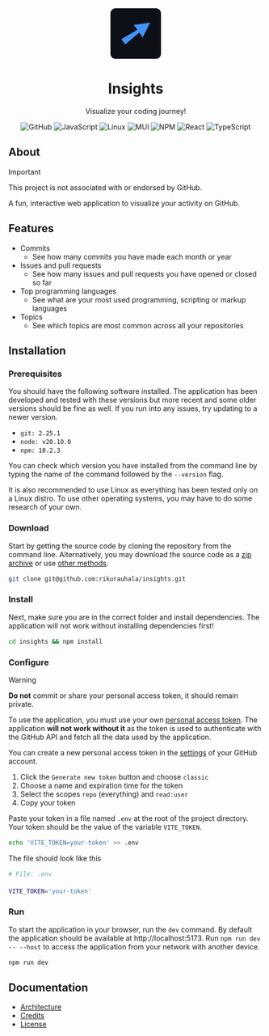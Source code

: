 <div align="center">
  <img
    height="100px"
    src="docs/img/logo.png"
    width="100px"
  />
</div>

<h1 align="center">
  Insights
</h1>

<div align="center">
  
  Visualize your coding journey!

</div>

<div align="center">

![GitHub](https://img.shields.io/badge/github-%23121011.svg?style=for-the-badge&logo=github&logoColor=white)
![JavaScript](https://img.shields.io/badge/javascript-%23323330.svg?style=for-the-badge&logo=javascript&logoColor=%23F7DF1E)
![Linux](https://img.shields.io/badge/Linux-FCC624?style=for-the-badge&logo=linux&logoColor=black)
![MUI](https://img.shields.io/badge/MUI-%230081CB.svg?style=for-the-badge&logo=mui&logoColor=white)
![NPM](https://img.shields.io/badge/NPM-%23CB3837.svg?style=for-the-badge&logo=npm&logoColor=white)
![React](https://img.shields.io/badge/react-%2320232a.svg?style=for-the-badge&logo=react&logoColor=%2361DAFB)
![TypeScript](https://img.shields.io/badge/typescript-%23007ACC.svg?style=for-the-badge&logo=typescript&logoColor=white)

</div>

## About

> [!IMPORTANT]  
> This project is not associated with or endorsed by GitHub.

A fun, interactive web application to visualize your activity on GitHub.

## Features

- Commits
  - See how many commits you have made each month or year
- Issues and pull requests
  - See how many issues and pull requests you have opened or closed so far
- Top programming languages
  - See what are your most used programming, scripting or markup languages
- Topics
  - See which topics are most common across all your repositories

## Installation

### Prerequisites

You should have the following software installed. The application has been developed and tested with these versions but more recent and some older versions should be fine as well. If you run into any issues, try updating to a newer version.

- `git: 2.25.1`
- `node: v20.10.0`
- `npm: 10.2.3`

You can check which version you have installed from the command line by typing the name of the command followed by the `--version` flag.

It is also recommended to use Linux as everything has been tested only on a Linux distro. To use other operating systems, you may have to do some research of your own.

### Download

Start by getting the source code by cloning the repository from the command line. Alternatively, you may download the source code as a [zip archive](https://github.com/rikurauhala/insights/archive/refs/heads/main.zip) or use [other methods](https://docs.github.com/en/repositories/creating-and-managing-repositories/cloning-a-repository).

```bash
git clone git@github.com:rikurauhala/insights.git
```

### Install

Next, make sure you are in the correct folder and install dependencies. The application will not work without installing dependencies first!

```bash
cd insights && npm install
```

### Configure

> [!WARNING]  
> **Do not** commit or share your personal access token, it should remain private.

To use the application, you must use your own [personal access token](https://docs.github.com/en/authentication/keeping-your-account-and-data-secure/managing-your-personal-access-tokens). The application **will not work without it** as the token is used to authenticate with the GitHub API and fetch all the data used by the application.

You can create a new personal access token in the [settings](https://github.com/settings/tokens) of your GitHub account.

1. Click the `Generate new token` button and choose `classic`
2. Choose a name and expiration time for the token
3. Select the scopes `repo` (everything) and `read:user`
4. Copy your token

Paste your token in a file named `.env` at the root of the project directory. Your token should be the value of the variable `VITE_TOKEN`.

```bash
echo 'VITE_TOKEN=your-token' >> .env
```

The file should look like this

```bash
# File: .env

VITE_TOKEN='your-token'
```

### Run

To start the application in your browser, run the `dev` command. By default the application should be available at http://localhost:5173. Run `npm run dev -- --host` to access the application from your network with another device.

```bash
npm run dev
```

## Documentation

- [Architecture](./docs/architecture.md)
- [Credits](./docs/credits.md)
- [License](./LICENSE.md)
